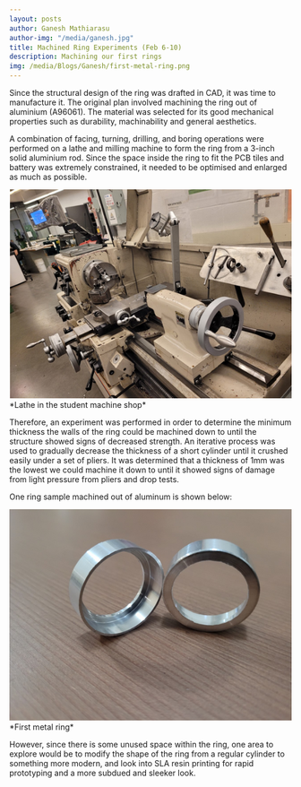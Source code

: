 ```yaml
---
layout: posts
author: Ganesh Mathiarasu
author-img: "/media/ganesh.jpg"
title: Machined Ring Experiments (Feb 6-10)
description: Machining our first rings
img: /media/Blogs/Ganesh/first-metal-ring.png
---
```


Since the structural design of the ring was drafted in CAD, it was time to manufacture it. The original plan involved machining the ring out of aluminium (A96061). The material was selected for its good mechanical properties such as durability, machinability and general aesthetics.

A combination of facing, turning, drilling, and boring operations were performed on a lathe and milling machine to form the ring from a 3-inch solid aluminium rod. Since the space inside the ring to fit the PCB tiles and battery was extremely constrained, it needed to be optimised and enlarged as much as possible.

<img src="/media/Blogs/Ganesh/lathe.png">
*Lathe in the student machine shop*

Therefore, an experiment was performed in order to determine the minimum thickness the walls of the ring could be machined down to until the structure showed signs of decreased strength. An iterative process was used to gradually decrease the thickness of a short cylinder until it crushed easily under a set of pliers. It was determined that a thickness of 1mm was the lowest we could machine it down to until it showed signs of damage from light pressure from pliers and drop tests. 

One ring sample machined out of aluminum is shown below:

<img src="/media/Blogs/Ganesh/first-metal-ring.png">
*First metal ring*

However, since there is some unused space within the ring, one area to explore would be to modify the shape of the ring from a regular cylinder to something more modern, and look into SLA resin printing for rapid prototyping and a more subdued and sleeker look.



